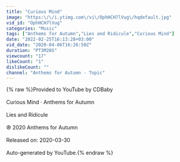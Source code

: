 ```yaml
---
title: "Curious Mind"
image: "https:\/\/i.ytimg.com\/vi\/OphHCH7lVug\/hqdefault.jpg"
vid_id: "OphHCH7lVug"
categories: "Music"
tags: ["Anthems for Autumn","Lies and Ridicule","Curious Mind"]
date: "2022-02-25T16:13:28+03:00"
vid_date: "2020-04-06T16:26:50Z"
duration: "PT3M20S"
viewcount: "17"
likeCount: "1"
dislikeCount: ""
channel: "Anthems for Autumn - Topic"
---
```

{% raw %}Provided to YouTube by CDBaby<br /><br />Curious Mind · Anthems for Autumn<br /><br />Lies and Ridicule<br /><br />℗ 2020 Anthems for Autumn<br /><br />Released on: 2020-03-30<br /><br />Auto-generated by YouTube.{% endraw %}
